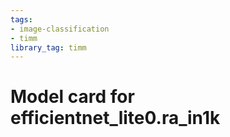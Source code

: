 ```yaml
---
tags:
- image-classification
- timm
library_tag: timm
---
```

# Model card for efficientnet_lite0.ra_in1k